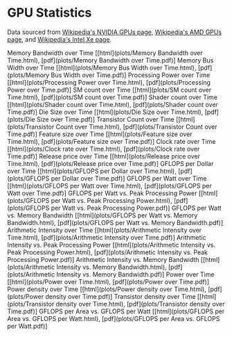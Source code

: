# GPU Statistics

Data sourced from [Wikipedia's NVIDIA GPUs page](https://en.wikipedia.org/wiki/List_of_Nvidia_graphics_processing_units), [Wikipedia's AMD GPUs page](https://en.wikipedia.org/wiki/List_of_AMD_graphics_processing_units), and [Wikipedia's Intel Xe page](https://en.wikipedia.org/wiki/Intel_Xe).

Memory Bandwidth over Time [[html](plots/Memory Bandwidth over Time.html), [pdf](plots/Memory Bandwidth over Time.pdf)]
Memory Bus Width over Time [[html](plots/Memory Bus Width over Time.html), [pdf](plots/Memory Bus Width over Time.pdf)]
Processing Power over Time [[html](plots/Processing Power over Time.html), [pdf](plots/Processing Power over Time.pdf)]
SM count over Time [[html](plots/SM count over Time.html), [pdf](plots/SM count over Time.pdf)]
Shader count over Time [[html](plots/Shader count over Time.html), [pdf](plots/Shader count over Time.pdf)]
Die Size over Time [[html](plots/Die Size over Time.html), [pdf](plots/Die Size over Time.pdf)]
Transistor Count over Time [[html](plots/Transistor Count over Time.html), [pdf](plots/Transistor Count over Time.pdf)]
Feature size over Time [[html](plots/Feature size over Time.html), [pdf](plots/Feature size over Time.pdf)]
Clock rate over Time [[html](plots/Clock rate over Time.html), [pdf](plots/Clock rate over Time.pdf)]
Release price over Time [[html](plots/Release price over Time.html), [pdf](plots/Release price over Time.pdf)]
GFLOPS per Dollar over Time [[html](plots/GFLOPS per Dollar over Time.html), [pdf](plots/GFLOPS per Dollar over Time.pdf)]
GFLOPS per Watt over Time [[html](plots/GFLOPS per Watt over Time.html), [pdf](plots/GFLOPS per Watt over Time.pdf)]
GFLOPS per Watt vs. Peak Processing Power [[html](plots/GFLOPS per Watt vs. Peak Processing Power.html), [pdf](plots/GFLOPS per Watt vs. Peak Processing Power.pdf)]
GFLOPS per Watt vs. Memory Bandwidth [[html](plots/GFLOPS per Watt vs. Memory Bandwidth.html), [pdf](plots/GFLOPS per Watt vs. Memory Bandwidth.pdf)]
Arithmetic Intensity over Time [[html](plots/Arithmetic Intensity over Time.html), [pdf](plots/Arithmetic Intensity over Time.pdf)]
Arithmetic Intensity vs. Peak Processing Power [[html](plots/Arithmetic Intensity vs. Peak Processing Power.html), [pdf](plots/Arithmetic Intensity vs. Peak Processing Power.pdf)]
Arithmetic Intensity vs. Memory Bandwidth [[html](plots/Arithmetic Intensity vs. Memory Bandwidth.html), [pdf](plots/Arithmetic Intensity vs. Memory Bandwidth.pdf)]
Power over Time [[html](plots/Power over Time.html), [pdf](plots/Power over Time.pdf)]
Power density over Time [[html](plots/Power density over Time.html), [pdf](plots/Power density over Time.pdf)]
Transistor density over Time [[html](plots/Transistor density over Time.html), [pdf](plots/Transistor density over Time.pdf)]
GFLOPS per Area vs. GFLOPS per Watt [[html](plots/GFLOPS per Area vs. GFLOPS per Watt.html), [pdf](plots/GFLOPS per Area vs. GFLOPS per Watt.pdf)]
